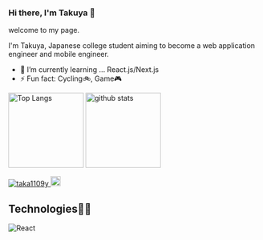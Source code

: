### Hi there, I'm Takuya 👋

<p>welcome to my page.</p>
<p>I'm Takuya, Japanese college student aiming to become a web application engineer and mobile engineer.</p>

- 🌱 I’m currently learning ... React.js/Next.js
- ⚡ Fun fact: Cycling🚲, Game🎮

<p align="left"> 
  <img alt="Top Langs" height="150px" src="https://github-readme-stats.vercel.app/api/top-langs/?username=takuyaOOR&layout=compact&count_private=true&show_icons=true" />
  <img alt="github stats" height="150px" src="https://github-readme-stats.vercel.app/api?username=takuyaOOR&count_private=true&show_icons=true&show_icons=true" />
</p>

<p align="left"> 
  <a href="https://github.com/takuyaOOR/takuyaOOR/">
    <img src="https://komarev.com/ghpvc/?username=taka1109y" alt="taka1109y" />
  </a>
  <a href="http://twitter.com/yt_space_1168">
    <img height="20" src="https://img.shields.io/twitter/follow/yt_space_1168?label=Twitter&logo=twitter&style=flat" />
  </a>
</p>


## Technologies👨‍💻

<p>
  <img alt="React" src="https://img.shields.io/badge/-React-45b8d8?style=flat-square&logo=react&logoColor=white" />
</p>
